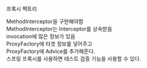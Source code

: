 프록시 팩토리

MethodInterceptor을 구현해야함</br>
MethodInterceptor는 Interceptor를 상속받음</br>
invocation에 많은 정보가 있음</br>
ProxyFactory에 타겟 정보를 넣어주고</br>
ProxyFactory에 Advice를 추가해준다.</br>
스프링 프록시를 사용하면 테스트 검증 기능을 사용할 수 있다.</br>